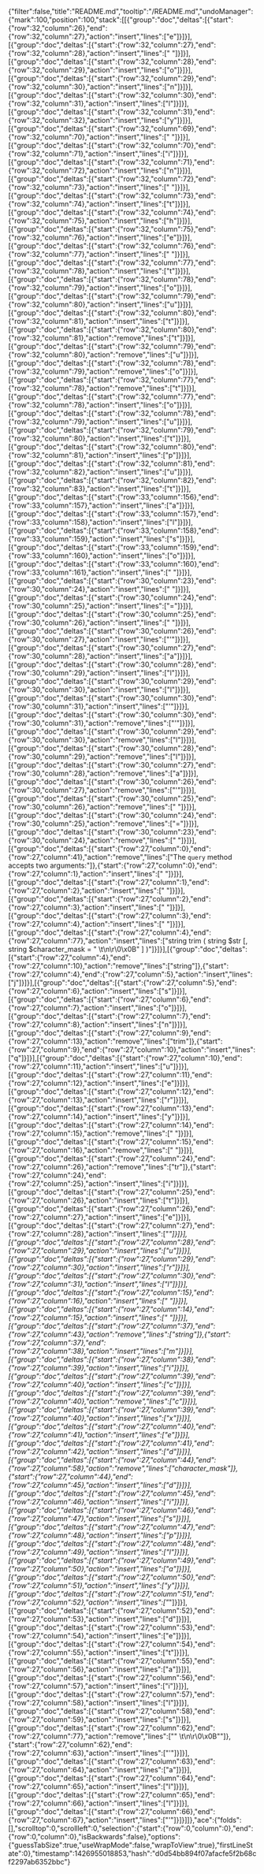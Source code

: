 {"filter":false,"title":"README.md","tooltip":"/README.md","undoManager":{"mark":100,"position":100,"stack":[[{"group":"doc","deltas":[{"start":{"row":32,"column":26},"end":{"row":32,"column":27},"action":"insert","lines":["e"]}]}],[{"group":"doc","deltas":[{"start":{"row":32,"column":27},"end":{"row":32,"column":28},"action":"insert","lines":[" "]}]}],[{"group":"doc","deltas":[{"start":{"row":32,"column":28},"end":{"row":32,"column":29},"action":"insert","lines":["o"]}]}],[{"group":"doc","deltas":[{"start":{"row":32,"column":29},"end":{"row":32,"column":30},"action":"insert","lines":["n"]}]}],[{"group":"doc","deltas":[{"start":{"row":32,"column":30},"end":{"row":32,"column":31},"action":"insert","lines":["l"]}]}],[{"group":"doc","deltas":[{"start":{"row":32,"column":31},"end":{"row":32,"column":32},"action":"insert","lines":["y"]}]}],[{"group":"doc","deltas":[{"start":{"row":32,"column":69},"end":{"row":32,"column":70},"action":"insert","lines":[" "]}]}],[{"group":"doc","deltas":[{"start":{"row":32,"column":70},"end":{"row":32,"column":71},"action":"insert","lines":["i"]}]}],[{"group":"doc","deltas":[{"start":{"row":32,"column":71},"end":{"row":32,"column":72},"action":"insert","lines":["n"]}]}],[{"group":"doc","deltas":[{"start":{"row":32,"column":72},"end":{"row":32,"column":73},"action":"insert","lines":[" "]}]}],[{"group":"doc","deltas":[{"start":{"row":32,"column":73},"end":{"row":32,"column":74},"action":"insert","lines":["t"]}]}],[{"group":"doc","deltas":[{"start":{"row":32,"column":74},"end":{"row":32,"column":75},"action":"insert","lines":["h"]}]}],[{"group":"doc","deltas":[{"start":{"row":32,"column":75},"end":{"row":32,"column":76},"action":"insert","lines":["e"]}]}],[{"group":"doc","deltas":[{"start":{"row":32,"column":76},"end":{"row":32,"column":77},"action":"insert","lines":[" "]}]}],[{"group":"doc","deltas":[{"start":{"row":32,"column":77},"end":{"row":32,"column":78},"action":"insert","lines":["t"]}]}],[{"group":"doc","deltas":[{"start":{"row":32,"column":78},"end":{"row":32,"column":79},"action":"insert","lines":["o"]}]}],[{"group":"doc","deltas":[{"start":{"row":32,"column":79},"end":{"row":32,"column":80},"action":"insert","lines":["u"]}]}],[{"group":"doc","deltas":[{"start":{"row":32,"column":80},"end":{"row":32,"column":81},"action":"insert","lines":["t"]}]}],[{"group":"doc","deltas":[{"start":{"row":32,"column":80},"end":{"row":32,"column":81},"action":"remove","lines":["t"]}]}],[{"group":"doc","deltas":[{"start":{"row":32,"column":79},"end":{"row":32,"column":80},"action":"remove","lines":["u"]}]}],[{"group":"doc","deltas":[{"start":{"row":32,"column":78},"end":{"row":32,"column":79},"action":"remove","lines":["o"]}]}],[{"group":"doc","deltas":[{"start":{"row":32,"column":77},"end":{"row":32,"column":78},"action":"remove","lines":["t"]}]}],[{"group":"doc","deltas":[{"start":{"row":32,"column":77},"end":{"row":32,"column":78},"action":"insert","lines":["o"]}]}],[{"group":"doc","deltas":[{"start":{"row":32,"column":78},"end":{"row":32,"column":79},"action":"insert","lines":["u"]}]}],[{"group":"doc","deltas":[{"start":{"row":32,"column":79},"end":{"row":32,"column":80},"action":"insert","lines":["t"]}]}],[{"group":"doc","deltas":[{"start":{"row":32,"column":80},"end":{"row":32,"column":81},"action":"insert","lines":["p"]}]}],[{"group":"doc","deltas":[{"start":{"row":32,"column":81},"end":{"row":32,"column":82},"action":"insert","lines":["u"]}]}],[{"group":"doc","deltas":[{"start":{"row":32,"column":82},"end":{"row":32,"column":83},"action":"insert","lines":["t"]}]}],[{"group":"doc","deltas":[{"start":{"row":33,"column":156},"end":{"row":33,"column":157},"action":"insert","lines":["a"]}]}],[{"group":"doc","deltas":[{"start":{"row":33,"column":157},"end":{"row":33,"column":158},"action":"insert","lines":["l"]}]}],[{"group":"doc","deltas":[{"start":{"row":33,"column":158},"end":{"row":33,"column":159},"action":"insert","lines":["s"]}]}],[{"group":"doc","deltas":[{"start":{"row":33,"column":159},"end":{"row":33,"column":160},"action":"insert","lines":["o"]}]}],[{"group":"doc","deltas":[{"start":{"row":33,"column":160},"end":{"row":33,"column":161},"action":"insert","lines":[" "]}]}],[{"group":"doc","deltas":[{"start":{"row":30,"column":23},"end":{"row":30,"column":24},"action":"insert","lines":[" "]}]}],[{"group":"doc","deltas":[{"start":{"row":30,"column":24},"end":{"row":30,"column":25},"action":"insert","lines":["="]}]}],[{"group":"doc","deltas":[{"start":{"row":30,"column":25},"end":{"row":30,"column":26},"action":"insert","lines":[" "]}]}],[{"group":"doc","deltas":[{"start":{"row":30,"column":26},"end":{"row":30,"column":27},"action":"insert","lines":["'"]}]}],[{"group":"doc","deltas":[{"start":{"row":30,"column":27},"end":{"row":30,"column":28},"action":"insert","lines":["a"]}]}],[{"group":"doc","deltas":[{"start":{"row":30,"column":28},"end":{"row":30,"column":29},"action":"insert","lines":["l"]}]}],[{"group":"doc","deltas":[{"start":{"row":30,"column":29},"end":{"row":30,"column":30},"action":"insert","lines":["l"]}]}],[{"group":"doc","deltas":[{"start":{"row":30,"column":30},"end":{"row":30,"column":31},"action":"insert","lines":["'"]}]}],[{"group":"doc","deltas":[{"start":{"row":30,"column":30},"end":{"row":30,"column":31},"action":"remove","lines":["'"]}]}],[{"group":"doc","deltas":[{"start":{"row":30,"column":29},"end":{"row":30,"column":30},"action":"remove","lines":["l"]}]}],[{"group":"doc","deltas":[{"start":{"row":30,"column":28},"end":{"row":30,"column":29},"action":"remove","lines":["l"]}]}],[{"group":"doc","deltas":[{"start":{"row":30,"column":27},"end":{"row":30,"column":28},"action":"remove","lines":["a"]}]}],[{"group":"doc","deltas":[{"start":{"row":30,"column":26},"end":{"row":30,"column":27},"action":"remove","lines":["'"]}]}],[{"group":"doc","deltas":[{"start":{"row":30,"column":25},"end":{"row":30,"column":26},"action":"remove","lines":[" "]}]}],[{"group":"doc","deltas":[{"start":{"row":30,"column":24},"end":{"row":30,"column":25},"action":"remove","lines":["="]}]}],[{"group":"doc","deltas":[{"start":{"row":30,"column":23},"end":{"row":30,"column":24},"action":"remove","lines":[" "]}]}],[{"group":"doc","deltas":[{"start":{"row":27,"column":0},"end":{"row":27,"column":41},"action":"remove","lines":["The `query` method accepts two arguments:"]},{"start":{"row":27,"column":0},"end":{"row":27,"column":1},"action":"insert","lines":[" "]}]}],[{"group":"doc","deltas":[{"start":{"row":27,"column":1},"end":{"row":27,"column":2},"action":"insert","lines":[" "]}]}],[{"group":"doc","deltas":[{"start":{"row":27,"column":2},"end":{"row":27,"column":3},"action":"insert","lines":[" "]}]}],[{"group":"doc","deltas":[{"start":{"row":27,"column":3},"end":{"row":27,"column":4},"action":"insert","lines":[" "]}]}],[{"group":"doc","deltas":[{"start":{"row":27,"column":4},"end":{"row":27,"column":77},"action":"insert","lines":["string trim ( string $str [, string $character_mask = \" \\t\\n\\r\\0\\x0B\" ] )"]}]}],[{"group":"doc","deltas":[{"start":{"row":27,"column":4},"end":{"row":27,"column":10},"action":"remove","lines":["string"]},{"start":{"row":27,"column":4},"end":{"row":27,"column":5},"action":"insert","lines":["j"]}]}],[{"group":"doc","deltas":[{"start":{"row":27,"column":5},"end":{"row":27,"column":6},"action":"insert","lines":["s"]}]}],[{"group":"doc","deltas":[{"start":{"row":27,"column":6},"end":{"row":27,"column":7},"action":"insert","lines":["o"]}]}],[{"group":"doc","deltas":[{"start":{"row":27,"column":7},"end":{"row":27,"column":8},"action":"insert","lines":["n"]}]}],[{"group":"doc","deltas":[{"start":{"row":27,"column":9},"end":{"row":27,"column":13},"action":"remove","lines":["trim"]},{"start":{"row":27,"column":9},"end":{"row":27,"column":10},"action":"insert","lines":["q"]}]}],[{"group":"doc","deltas":[{"start":{"row":27,"column":10},"end":{"row":27,"column":11},"action":"insert","lines":["u"]}]}],[{"group":"doc","deltas":[{"start":{"row":27,"column":11},"end":{"row":27,"column":12},"action":"insert","lines":["e"]}]}],[{"group":"doc","deltas":[{"start":{"row":27,"column":12},"end":{"row":27,"column":13},"action":"insert","lines":["r"]}]}],[{"group":"doc","deltas":[{"start":{"row":27,"column":13},"end":{"row":27,"column":14},"action":"insert","lines":["y"]}]}],[{"group":"doc","deltas":[{"start":{"row":27,"column":14},"end":{"row":27,"column":15},"action":"remove","lines":[" "]}]}],[{"group":"doc","deltas":[{"start":{"row":27,"column":15},"end":{"row":27,"column":16},"action":"remove","lines":[" "]}]}],[{"group":"doc","deltas":[{"start":{"row":27,"column":24},"end":{"row":27,"column":26},"action":"remove","lines":["tr"]},{"start":{"row":27,"column":24},"end":{"row":27,"column":25},"action":"insert","lines":["i"]}]}],[{"group":"doc","deltas":[{"start":{"row":27,"column":25},"end":{"row":27,"column":26},"action":"insert","lines":["t"]}]}],[{"group":"doc","deltas":[{"start":{"row":27,"column":26},"end":{"row":27,"column":27},"action":"insert","lines":["e"]}]}],[{"group":"doc","deltas":[{"start":{"row":27,"column":27},"end":{"row":27,"column":28},"action":"insert","lines":["_"]}]}],[{"group":"doc","deltas":[{"start":{"row":27,"column":28},"end":{"row":27,"column":29},"action":"insert","lines":["u"]}]}],[{"group":"doc","deltas":[{"start":{"row":27,"column":29},"end":{"row":27,"column":30},"action":"insert","lines":["r"]}]}],[{"group":"doc","deltas":[{"start":{"row":27,"column":30},"end":{"row":27,"column":31},"action":"insert","lines":["l"]}]}],[{"group":"doc","deltas":[{"start":{"row":27,"column":15},"end":{"row":27,"column":16},"action":"insert","lines":[" "]}]}],[{"group":"doc","deltas":[{"start":{"row":27,"column":14},"end":{"row":27,"column":15},"action":"insert","lines":[" "]}]}],[{"group":"doc","deltas":[{"start":{"row":27,"column":37},"end":{"row":27,"column":43},"action":"remove","lines":["string"]},{"start":{"row":27,"column":37},"end":{"row":27,"column":38},"action":"insert","lines":["m"]}]}],[{"group":"doc","deltas":[{"start":{"row":27,"column":38},"end":{"row":27,"column":39},"action":"insert","lines":["i"]}]}],[{"group":"doc","deltas":[{"start":{"row":27,"column":39},"end":{"row":27,"column":40},"action":"insert","lines":["c"]}]}],[{"group":"doc","deltas":[{"start":{"row":27,"column":39},"end":{"row":27,"column":40},"action":"remove","lines":["c"]}]}],[{"group":"doc","deltas":[{"start":{"row":27,"column":39},"end":{"row":27,"column":40},"action":"insert","lines":["x"]}]}],[{"group":"doc","deltas":[{"start":{"row":27,"column":40},"end":{"row":27,"column":41},"action":"insert","lines":["e"]}]}],[{"group":"doc","deltas":[{"start":{"row":27,"column":41},"end":{"row":27,"column":42},"action":"insert","lines":["d"]}]}],[{"group":"doc","deltas":[{"start":{"row":27,"column":44},"end":{"row":27,"column":58},"action":"remove","lines":["character_mask"]},{"start":{"row":27,"column":44},"end":{"row":27,"column":45},"action":"insert","lines":["d"]}]}],[{"group":"doc","deltas":[{"start":{"row":27,"column":45},"end":{"row":27,"column":46},"action":"insert","lines":["i"]}]}],[{"group":"doc","deltas":[{"start":{"row":27,"column":46},"end":{"row":27,"column":47},"action":"insert","lines":["s"]}]}],[{"group":"doc","deltas":[{"start":{"row":27,"column":47},"end":{"row":27,"column":48},"action":"insert","lines":["p"]}]}],[{"group":"doc","deltas":[{"start":{"row":27,"column":48},"end":{"row":27,"column":49},"action":"insert","lines":["l"]}]}],[{"group":"doc","deltas":[{"start":{"row":27,"column":49},"end":{"row":27,"column":50},"action":"insert","lines":["a"]}]}],[{"group":"doc","deltas":[{"start":{"row":27,"column":50},"end":{"row":27,"column":51},"action":"insert","lines":["y"]}]}],[{"group":"doc","deltas":[{"start":{"row":27,"column":51},"end":{"row":27,"column":52},"action":"insert","lines":["_"]}]}],[{"group":"doc","deltas":[{"start":{"row":27,"column":52},"end":{"row":27,"column":53},"action":"insert","lines":["d"]}]}],[{"group":"doc","deltas":[{"start":{"row":27,"column":53},"end":{"row":27,"column":54},"action":"insert","lines":["e"]}]}],[{"group":"doc","deltas":[{"start":{"row":27,"column":54},"end":{"row":27,"column":55},"action":"insert","lines":["t"]}]}],[{"group":"doc","deltas":[{"start":{"row":27,"column":55},"end":{"row":27,"column":56},"action":"insert","lines":["a"]}]}],[{"group":"doc","deltas":[{"start":{"row":27,"column":56},"end":{"row":27,"column":57},"action":"insert","lines":["i"]}]}],[{"group":"doc","deltas":[{"start":{"row":27,"column":57},"end":{"row":27,"column":58},"action":"insert","lines":["l"]}]}],[{"group":"doc","deltas":[{"start":{"row":27,"column":58},"end":{"row":27,"column":59},"action":"insert","lines":["s"]}]}],[{"group":"doc","deltas":[{"start":{"row":27,"column":62},"end":{"row":27,"column":77},"action":"remove","lines":["\" \\t\\n\\r\\0\\x0B\""]},{"start":{"row":27,"column":62},"end":{"row":27,"column":63},"action":"insert","lines":["'"]}]}],[{"group":"doc","deltas":[{"start":{"row":27,"column":63},"end":{"row":27,"column":64},"action":"insert","lines":["a"]}]}],[{"group":"doc","deltas":[{"start":{"row":27,"column":64},"end":{"row":27,"column":65},"action":"insert","lines":["l"]}]}],[{"group":"doc","deltas":[{"start":{"row":27,"column":65},"end":{"row":27,"column":66},"action":"insert","lines":["l"]}]}],[{"group":"doc","deltas":[{"start":{"row":27,"column":66},"end":{"row":27,"column":67},"action":"insert","lines":["'"]}]}]]},"ace":{"folds":[],"scrolltop":0,"scrollleft":0,"selection":{"start":{"row":0,"column":0},"end":{"row":0,"column":0},"isBackwards":false},"options":{"guessTabSize":true,"useWrapMode":false,"wrapToView":true},"firstLineState":0},"timestamp":1426955018853,"hash":"d0d54bb894f07afacfe5f2b68cf2297ab6352bbc"}